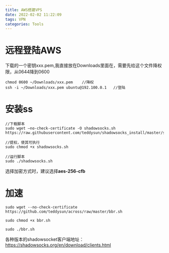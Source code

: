 ```yaml
---
title: AWS搭建VPS
date: 2022-02-02 11:22:09
tags: VPN
categories: Tools
---
```


# 远程登陆AWS
下载的一个密钥xxx.pem,我直接放在Downloads里面在，需要先给这个文件降权限，从0644降到0600
``` 
chmod 0600 ~/Downloads/xxx.pem    //降权
ssh -i ~/Downloads/xxx.pem ubuntu@192.100.0.1   //登陆
```
<!--more-->
# 安装ss
```
//下载脚本
sudo wget –no-check-certificate -O shadowsocks.sh https://raw.githubusercontent.com/teddysun/shadowsocks_install/master/shadowsocks.sh

//提权，使其可执行
sudo chmod +x shadowsocks.sh

//运行脚本
sudo ./shadowsocks.sh
```
选择加密方式时，建议选择**aes-256-cfb**

# 加速
```
sudo wget --no-check-certificate https://github.com/teddysun/across/raw/master/bbr.sh

sudo chmod +x bbr.sh

sudo ./bbr.sh
```

各种版本的shadowsocket客户端地址： https://shadowsocks.org/en/download/clients.html



